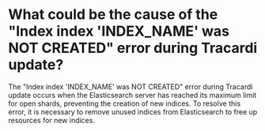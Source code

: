 # What could be the cause of the "Index index 'INDEX_NAME' was NOT CREATED" error during Tracardi update?

The "Index index 'INDEX_NAME' was NOT CREATED" error during Tracardi update occurs when the Elasticsearch server has
reached its maximum limit for open shards, preventing the creation of new indices. To resolve this error, it is
necessary to remove unused indices from Elasticsearch to free up resources for new indices.